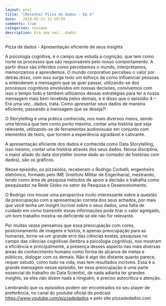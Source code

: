 ```yaml
---
layout: post
title: "[Resenha] Pizza de dados - Ep 4"
date:   2018-05-21 12:10:59
comments: true
categories: reviews
description: Era uma vez...dados
---
```


Pizza de dados - Apresentação eficiente de seus insights

A psicologia cognitiva, é o campo que estuda  a cognição, que tem como norte os processos que são responsáveis pelo nosso comportamento. A partir disso são inferidos como percebemos o mundo, interpretamos, memorizamos e aprendemos. O mundo corporativo percebeu o valor por detrás disso, com isso surge todo um esforço de como influenciar pessoas a entenderem a mensagem que se quer passar, utilizando-se dos processos cognitivos envolvidos em nossas decisões, convivemos com isso o tempo todo e também utilizamos dessas estratégias para ter a nossa mensagem mais bem  recebida pelos demais, e é disso que o episódio 4 – Era uma vez...dados, trata. Como apresentar seus dados de maneira eficiente, passando a mensagem que se deseja?!

O Storytelling é uma prática conhecida, nos mais diversos meios, sendo uma técnica que tem como ponto máximo, contar uma história que seja relevante, utilizando-se de ferramentas audiovisuais em conjunto com elementos de texto, que tornem a experiência agradável e cativante. 

A apresentação eficiente dos dados é conhecida como Data Storytelling, isso mesmo, contar uma história através dos seus dados. Nessa disciplina, o maior aliado do data storyteller (nome dado ao contador de histórias com dados), são os gráficos.

Nesse episódio, os pizzaiolos, receberam o Rodrigo Corbelli, engenheiro eletrônico, formado pelo IME (Instituto Militar de Engenharia), mestrando, tendo como área de pesquisa métodos de apoio à decisão e trabalha como pesquisador na Rede Globo no setor de Pesquisa e Desenvolvimento. 

O Rodrigo nos trouxe uma perspectiva muito interessante sobre a questão da preocupação com a apresentação correta dos seus achados, por mais que você tenha um insight incrível sobre o seus dados, uma falta de cuidado em como transmitir essas informações pode tirar o valor agregado, um bom trabalho mostra-se deficiente se ele não for relevante.
	
Por muitas vezes pensamos que essa preocupação com cores, posicionamento de imagens e textos, é apenas preocupação para as humanas, torna-se um grande erro das ciências exatas, pesquisas no campo das ciências cognitivas (lembra a psicologia cognitiva), nos mostram a eficiência e principalmente, a presença desses aspecto nas mais diversas áreas do conhecimento humano como forma de alcance de metas e públicos, dialogar com os demais. Não é algo tão distante quanto parece, requer estudo, como tudo na vida, mas tem resultados incríveis. Essa é a grande mensagem nesse episódio, ter essa preocupação é uma parte essencial do trabalho do Data Scientist, de nada adianta ter grandes insights, se eles não dizem nada a ninguém, é preciso autocrítica e atenção.

Lembrando que os episódios podem ser encontrados no seu player de preferência, no canal do youtube oficial do podcast https://www.youtube.com/pizzadedados e pelo site pizzadedados.com